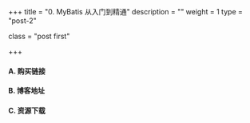 +++
title = "0. MyBatis 从入门到精通"
description = ""
weight = 1
type = "post-2"

class = "post first"

+++

#### A. 购买链接

#### B. 博客地址

#### C. 资源下载
